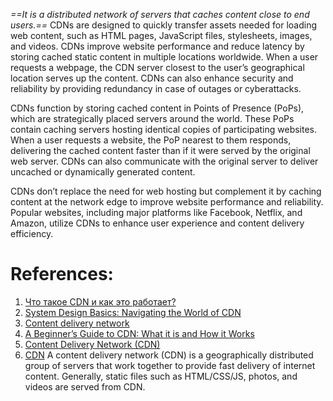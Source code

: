 
*==It is a distributed network of servers that caches content close to end users.==* CDNs are designed to quickly transfer assets needed for loading web content, such as HTML pages, JavaScript files, stylesheets, images, and videos. CDNs improve website performance and reduce latency by storing cached static content in multiple locations worldwide. When a user requests a webpage, the CDN server closest to the user’s geographical location serves up the content. CDNs can also enhance security and reliability by providing redundancy in case of outages or cyberattacks.

CDNs function by storing cached content in Points of Presence (PoPs), which are strategically placed servers around the world. These PoPs contain caching servers hosting identical copies of participating websites. When a user requests a website, the PoP nearest to them responds, delivering the cached content faster than if it were served by the original web server. CDNs can also communicate with the original server to deliver uncached or dynamically generated content.

CDNs don’t replace the need for web hosting but complement it by caching content at the network edge to improve website performance and reliability. Popular websites, including major platforms like Facebook, Netflix, and Amazon, utilize CDNs to enhance user experience and content delivery efficiency.

# References:

1. [Что такое CDN и как это работает?](https://habr.com/ru/companies/selectel/articles/463915/)
2. [System Design Basics: Navigating the World of CDN](https://levelup.gitconnected.com/system-design-basics-navigating-the-world-of-cdn-b59b92473593)
3. [Content delivery network](https://github.com/donnemartin/system-design-primer#content-delivery-network)
4. [A Beginner’s Guide to CDN: What it is and How it Works](https://medium.com/bytebytego-system-design-alliance/a-beginners-guide-to-cdn-what-it-is-and-how-it-works-f06946288fbb)
5. [Content Delivery Network (CDN)](https://medium.com/thedevproject/the-fundamental-knowledge-of-system-design-14-content-delivery-network-cdn-d5d16af9153)
6. [CDN](https://medium.com/@karan99/system-design-content-delivery-network-cdn-1c354e1e4834) A content delivery network (CDN) is a geographically distributed group of servers that work together to provide fast delivery of internet content. Generally, static files such as HTML/CSS/JS, photos, and videos are served from CDN.